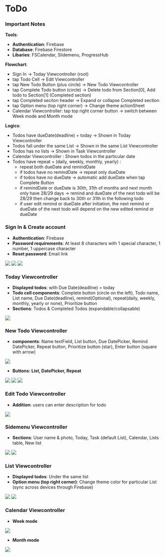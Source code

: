 # ToDo
### Important Notes

**Tools**: 

* **Authentication**: Firebase
* **Database**: Firebase Firestore
* **Libaries**: FSCalendar, Slidemenu, ProgressHub

**Flowchart**: 

* Sign In -> Today Viewcontroller (root)
* tap Todo Cell -> Edit Viewcontroller
* tap New Todo Button (plus circle)  ->  New Todo Viewcontroller
* tap Complete Todo button (circle)  ->  Delete todo from Section[0], Add todo to Section[1] (Completed section)
* tap Completed seciton header  ->  Expand or collapse Completed section
* tap Option menu (top right corner) ->  Change theme actionSheet
* Calendar Viewcontroller: tap top right corner button -> switch between Week mode and Month mode

**Logics**: 

* Todos have dueDate(deadline) = today  ->  Shown in Today Viewcontroller
* Todos fall under the same List  ->   Shown in the same List Viewcontroller
* Todos has no lists  ->  Shown in Task Viewcontroller
* Calendar Viewcontroller : Shown todos in the particular date
* Todos have repeat = (daily, weekly, monthly, yearly) :
  * repeat both dueDate and remindDate
  * if todos have no remindDate  ->  repeat only dueDate
  * if todos have no dueDate  ->  automatic add dueDate when tap Complete Button
  * if remindDate or dueDate is 30th, 31th of months and next month only have 28/29 days -> remind and dueDate of the next todo will be 28/29 then change back to 30th or 31th in the following todo
  * if user edit remind or dueDate after initiation, the next remind or dueDate of the next todo will depend on the new edited  remind or dueDate


### Sign In & Create account

* **Authentication**: Firebase
* **Password requirements**: At least 8 characters with 1 special character, 1 number, 1 uppercase character
* **Reset password**: Email link

<img src="https://i.imgur.com/1ozWQR5.png">  <img src="https://i.imgur.com/stXeyqO.png">  <img src="https://i.imgur.com/FbHpXxK.png">

### Today Viewcontroller

* **Displayed todos**: with Due Date(deadline) = today
* **Todo cell components**: Complete button (circle on the left), Todo name, List name, Due Date(deadline), remind(Optional), repeat(daily, weekly, monthly, yearly or none), Prioritize button
* **Sections**: Todos & Completed Todos (expandable/collapsable)

<img src="https://i.imgur.com/6RINn7F.png">

### New Todo Viewcontroller
* **components**:  Name textField, List button, Due DatePicker, Remind DatePicker, Repeat button, Prioritize button (star), Enter button (square with arrow)
<img src="https://i.imgur.com/RO0jNgA.png">

* **Buttons: List, DatePicker, Repeat**

<img src="https://i.imgur.com/nQm8cYI.png">  <img src="https://i.imgur.com/L15vwee.png"> <img src="https://i.imgur.com/2DJMiOb.png">


### Edit Todo Viewcontroller

* **Addition**: users can enter description for todo

<img src="https://i.imgur.com/LfxMD1F.png">

### Sidemenu Viewcontroller

* **Sections**: User name & photo, Today, Task (default List), Calendar, Lists table, New list 

<img src="https://i.imgur.com/Xx0vnls.png">  <img src="https://i.imgur.com/jXyeOAL.png">

### List Viewcontroller

* **Displayed todos**: Under the same list
* **Option menu (top right corner)**: Change theme color for particular List (sync across devices through Firebase)

<img src="https://i.imgur.com/JIWFkYG.png">  <img src="https://i.imgur.com/LShkkuy.png">

### Calendar Viewcontroller

* **Week mode**

<img src="https://i.imgur.com/H1FpbDe.png">

* **Month mode**

<img src="https://i.imgur.com/CxIrDbC.png">



